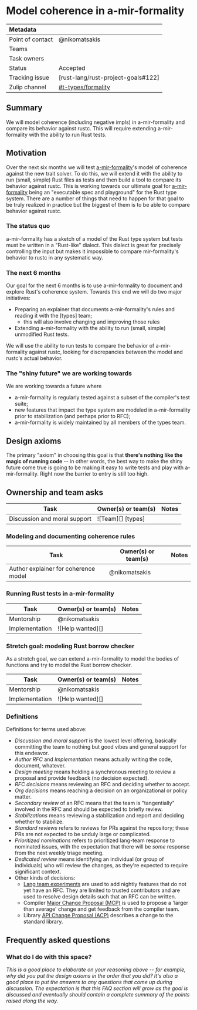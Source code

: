 # Model coherence in a-mir-formality

| Metadata         |                                    |
|:-----------------|------------------------------------|
| Point of contact | @nikomatsakis                      |
| Teams            | <!-- TEAMS WITH ASKS -->           |
| Task owners      | <!-- TASK OWNERS -->               |
| Status           | Accepted                           |
| Tracking issue   | [rust-lang/rust-project-goals#122] |
| Zulip channel    | [#t-types/formality][channel]      |

[channel]: https://rust-lang.zulipchat.com/#narrow/channel/402470-t-types.2Fformality

## Summary

We will model coherence (including negative impls) in a-mir-formality and compare its behavior against rustc.
This will require extending a-mir-formality with the ability to run Rust tests.

## Motivation

Over the next six months we will test [a-mir-formality][]'s model of coherence against the new trait solver.
To do this, we will extend it with the ability to run (small, simple) Rust files as tests and then build a tool to compare its behavior against rustc.
This is working towards our ultimate goal for [a-mir-formality] being an "executable spec and playground" for the Rust type system.
There are a number of things that need to happen for that goal to be truly realized in practice but the biggest of them is to be able to compare behavior against rustc.

[a-mir-formality]: https://github.com/rust-lang/a-mir-formality

### The status quo

a-mir-formality has a sketch of a model of the Rust type system but tests must be written in a "Rust-like" dialect.
This dialect is great for precisely controlling the input but makes it impossible to compare mir-formality's behavior to rustc in any systematic way.

### The next 6 months

Our goal for the next 6 months is to use a-mir-formality to document and explore Rust's coherence system.
Towards this end we will do two major initiatives:

* Preparing an explainer that documents a-mir-formality's rules and reading it with the [types] team;
    * this will also involve changing and improving those rules
* Extending a-mir-formality with the ability to run (small, simple) unmodified Rust tests.

We will use the ability to run tests to compare the behavior of a-mir-formality against rustc, looking for discrepancies between the model and rustc's actual behavior.

### The "shiny future" we are working towards

We are working towards a future where

* a-mir-formality is regularly tested against a subset of the compiler's test suite;
* new features that impact the type system are modeled in a-mir-formality prior to stabilization (and perhaps prior to RFC);
* a-mir-formality is widely maintained by all members of the types team.

## Design axioms

The primary "axiom" in choosing this goal is that **there's nothing like the magic of running code** -- in other words, the best way to make the shiny future come true is going to be making it easy to write tests and play with a-mir-formality. Right now the barrier to entry is still too high. 

[da]: ../about/design_axioms.md

## Ownership and team asks

| Task                         | Owner(s) or team(s) | Notes |
|------------------------------|---------------------|-------|
| Discussion and moral support | ![Team][] [types]   |       |

### Modeling and documenting coherence rules

| Task                                 | Owner(s) or team(s) | Notes |
|--------------------------------------|---------------------|-------|
| Author explainer for coherence model | @nikomatsakis       |       |

### Running Rust tests in a-mir-formality

| Task           | Owner(s) or team(s) | Notes |
|----------------|---------------------|-------|
| Mentorship     | @nikomatsakis       |       |
| Implementation | ![Help wanted][]    |       |

### Stretch goal: modeling Rust borrow checker

As a stretch goal, we can extend a-mir-formality to model the bodies of functions and try to model the Rust borrow checker.

| Task           | Owner(s) or team(s) | Notes |
|----------------|---------------------|-------|
| Mentorship     | @nikomatsakis       |       |
| Implementation | ![Help wanted][]    |       |

### Definitions

Definitions for terms used above:

* *Discussion and moral support* is the lowest level offering, basically committing the team to nothing but good vibes and general support for this endeavor.
* *Author RFC* and *Implementation* means actually writing the code, document, whatever.
* *Design meeting* means holding a synchronous meeting to review a proposal and provide feedback (no decision expected).
* *RFC decisions* means reviewing an RFC and deciding whether to accept.
* *Org decisions* means reaching a decision on an organizational or policy matter.
* *Secondary review* of an RFC means that the team is "tangentially" involved in the RFC and should be expected to briefly review.
* *Stabilizations* means reviewing a stabilization and report and deciding whether to stabilize.
* *Standard reviews* refers to reviews for PRs against the repository; these PRs are not expected to be unduly large or complicated.
* *Prioritized nominations* refers to prioritized lang-team response to nominated issues, with the expectation that there will be *some* response from the next weekly triage meeting.
* *Dedicated review* means identifying an individual (or group of individuals) who will review the changes, as they're expected to require significant context.
* Other kinds of decisions:
    * [Lang team experiments](https://lang-team.rust-lang.org/how_to/experiment.html) are used to add nightly features that do not yet have an RFC. They are limited to trusted contributors and are used to resolve design details such that an RFC can be written.
    * Compiler [Major Change Proposal (MCP)](https://forge.rust-lang.org/compiler/mcp.html) is used to propose a 'larger than average' change and get feedback from the compiler team.
    * Library [API Change Proposal (ACP)](https://std-dev-guide.rust-lang.org/development/feature-lifecycle.html) describes a change to the standard library.

## Frequently asked questions

### What do I do with this space?

*This is a good place to elaborate on your reasoning above -- for example, why did you put the design axioms in the order that you did? It's also a good place to put the answers to any questions that come up during discussion. The expectation is that this FAQ section will grow as the goal is discussed and eventually should contain a complete summary of the points raised along the way.*